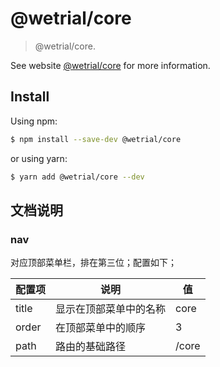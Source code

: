 # @wetrial/core

> @wetrial/core.

See website [@wetrial/core](https://wetrial.github.io/wetrials/core) for more information.

## Install

Using npm:

```bash
$ npm install --save-dev @wetrial/core
```

or using yarn:

```bash
$ yarn add @wetrial/core --dev
```

## 文档说明

### nav

对应顶部菜单栏，排在第三位；配置如下；

| 配置项 | 说明                   | 值    |
| ------ | ---------------------- | ----- |
| title  | 显示在顶部菜单中的名称 | core  |
| order  | 在顶部菜单中的顺序     | 3     |
| path   | 路由的基础路径         | /core |
